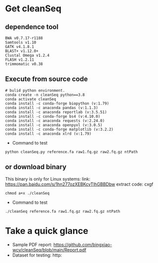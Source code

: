 # Get cleanSeq
## dependence tool
```shell
BWA v0.7.17-r1188
Samtools v1.10
GATK v4.1.8.1
BLAST+ v1.12.0+
Clustal Omega v1.2.4
FLASH v1.2.11
trimmomatic v0.38
```
## Execute from source code
```shell
# bulid python environment.
conda create -n cleanSeq python==3.8
conda activate cleanSeq
conda install -c conda-forge biopython (v:1.79)
conda install -c anaconda pandas (v:1.1.3)
conda install -c anaconda reportlab (v:3.5.51)
conda install -c conda-forge bs4 (v:4.10.0)
conda install -c anaconda requests (v:2.24.0)
conda install -c anaconda openpyxl (v:3.0.5)
conda install -c conda-forge matplotlib (v:3.2.2)
conda install -c anaconda xlrd (v:1.79)
```
* Command to test
```shell
python cleanSeq.py reference.fa raw1.fq.gz raw2.fq.gz ntPath
```

## or download binary 
This binary is only for Linux systems: 
link: https://pan.baidu.com/s/1hn277ozXEBKcvTlhGBBDbw  extract code: cxgf
```shell
chmod a+x ./cleanSeq
```

* Command to test
```shell
./cleanSeq reference.fa raw1.fq.gz raw2.fq.gz ntPath
```

# Take a quick glance
* Sample PDF report: https://github.com/bingxiao-wcy/cleanSeq/blob/main/Report.pdf
* Dataset for testing: http:



